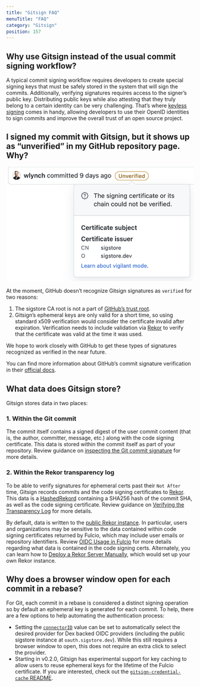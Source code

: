 ```yaml
---
title: "Gitsign FAQ"
menuTitle: "FAQ"
category: "Gitsign"
position: 157
---
```


## Why use Gitsign instead of the usual commit signing workflow?

A typical commit signing workflow requires developers to create special signing
keys that must be safely stored in the system that will sign the commits.
Additionally, verifying signatures requires access to the signer’s public key.
Distributing public keys while also attesting that they truly belong to a
certain identity can be very challenging. That’s where
[keyless signing](/cosign/openid_signing/) comes in handy, allowing developers to
use their OpenID identities to sign commits and improve the overall trust of an
open source project.

## I signed my commit with Gitsign, but it shows up as “unverified” in my GitHub repository page. Why?

![Unverified signed commit](https://github.com/sigstore/gitsign/raw/main/images/unverified.png)

At the moment, GitHub doesn’t recognize Gitsign signatures as `verified` for two
reasons:

1. The sigstore CA root is not a part of
   [GitHub’s trust root](https://docs.github.com/en/authentication/managing-commit-signature-verification/about-commit-signature-verification#smime-commit-signature-verification).
2. Gitsign’s ephemeral keys are only valid for a short time, so using standard
   x509 verification would consider the certificate invalid after expiration.
   Verification needs to include validation via [Rekor](/rekor/overview/) to
   verify that the certificate was valid at the time it was used.

We hope to work closely with GitHub to get these types of signatures recognized
as verified in the near future.

You can find more information about GitHub’s commit signature verification in
their
[official docs](https://docs.github.com/en/authentication/managing-commit-signature-verification/about-commit-signature-verification).

## What data does Gitsign store?

Gitsign stores data in two places:

### 1. Within the Git commit

The commit itself contains a signed digest of the user commit content (that is,
the author, committer, message, etc.) along with the code signing certificate.
This data is stored within the commit itself as part of your repository. Review
guidance on
[inspecting the Git commit signature](/gitsign/inspecting/) for
more details.

### 2. Within the Rekor transparency log

To be able to verify signatures for ephemeral certs past their `Not After` time,
Gitsign records commits and the code signing certificates to
[Rekor](/rekor/overview/). This data is a
[HashedRekord](https://github.com/sigstore/rekor/blob/e375eb461cae524270889b57a249ff086bea6c05/types.md#hashed-rekord)
containing a SHA256 hash of the commit SHA, as well as the code signing
certificate. Review guidance on
[Verifying the Transparency Log](/rekor/public-instance/#auditing-the-public-instance) for more
details.

By default, data is written to the
[public Rekor instance](/rekor/public-instance/). In
particular, users and organizations may be sensitive to the data contained
within code signing certificates returned by Fulcio, which may include user
emails or repository identifiers. Review
[OIDC Usage in Fulcio](/fulcio/oidc-in-fulcio/) for more details regarding what
data is contained in the code signing certs. Alternately, you can learn how to
[Deploy a Rekor Server Manually](/rekor/installation/#deploy-a-rekor-server-manually),
which would set up your own Rekor instance.

## Why does a browser window open for each commit in a rebase?

For Git, each commit in a rebase is considered a distinct signing operation so
by default an ephemeral key is generated for each commit. To help, there are a
few options to help automating the authentication process:

- Setting the [`connectorID`](/gitsign/usage/#configuration) value can be set to
  automatically select the desired provider for Dex backed OIDC providers
  (including the public sigstore instance at `oauth.sigstore.dev`). While this
  still requires a browser window to open, this does not require an extra click
  to select the provider.
- Starting in v0.2.0, Gitsign has experimental support for key caching to allow
  users to reuse ephemeral keys for the lifetime of the Fulcio certificate. If
  you are interested, check out the
  [`gitsign-credential-cache` README](https://github.com/sigstore/gitsign/tree/main/cmd/gitsign-credential-cache).
